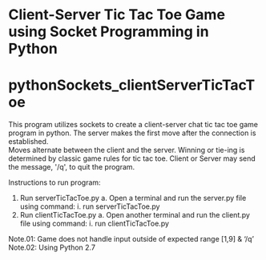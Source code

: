 # Client-Server Tic Tac Toe Game using Socket Programming in Python 
# pythonSockets_clientServerTicTacToe

This program utilizes sockets to create a client-server chat tic tac toe game program in python.  The server makes the first move after the connection is established.  
Moves alternate between the client and the server.  Winning or tie-ing is determined by classic game rules for tic tac toe.
Client or Server may send the message, '/q', to quit the program.

Instructions to run program:
1)	Run serverTicTacToe.py
  a.	Open a terminal and run the server.py file using command:
    i.	run serverTicTacToe.py
2)	Run clientTicTacToe.py
  a.	Open another terminal and run the client.py file using command:
    i.	run clientTicTacToe.py
    
Note.01: Game does not handle input outside of expected range [1,9] & ‘/q’
Note.02:  Using Python 2.7
